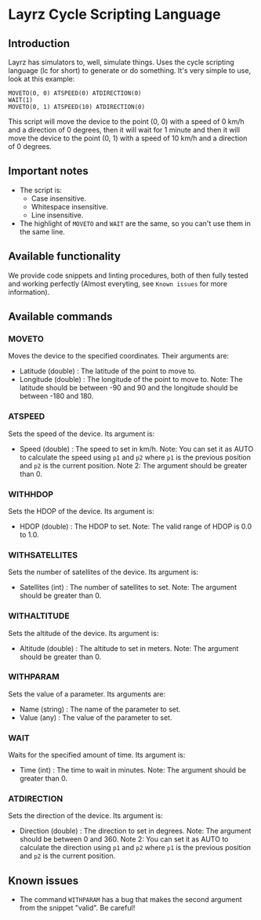 # Layrz Cycle Scripting Language
## Introduction
Layrz has simulators to, well, simulate things. Uses the cycle scripting language (lc for short) to generate or do something. It's very simple to use, look at this example:
```lc
MOVETO(0, 0) ATSPEED(0) ATDIRECTION(0)
WAIT(1)
MOVETO(0, 1) ATSPEED(10) ATDIRECTION(0)
```
This script will move the device to the point (0, 0) with a speed of 0 km/h and a direction of 0 degrees, then it will wait for 1 minute and then it will move the device to the point (0, 1) with a speed of 10 km/h and a direction of 0 degrees.

## Important notes
- The script is:
  * Case insensitive.
  * Whitespace insensitive.
  * Line insensitive.
- The highlight of `MOVETO` and `WAIT` are the same, so you can't use them in the same line.

## Available functionality
We provide code snippets and linting procedures, both of then fully tested and working perfectly (Almost everyting, see `Known issues` for more information).

## Available commands
### MOVETO
Moves the device to the specified coordinates. Their arguments are:
- Latitude (double) : The latitude of the point to move to.
- Longitude (double) : The longitude of the point to move to.
Note: The latitude should be between -90 and 90 and the longitude should be between -180 and 180.

### ATSPEED
Sets the speed of the device. Its argument is:
- Speed (double) : The speed to set in km/h.
Note: You can set it as AUTO to calculate the speed using `p1` and `p2` where `p1` is the previous position and `p2` is the current position.
Note 2: The argument should be greater than 0.

### WITHHDOP
Sets the HDOP of the device. Its argument is:
- HDOP (double) : The HDOP to set.
Note: The valid range of HDOP is 0.0 to 1.0.

### WITHSATELLITES
Sets the number of satellites of the device. Its argument is:
- Satellites (int) : The number of satellites to set.
Note: The argument should be greater than 0.

### WITHALTITUDE
Sets the altitude of the device. Its argument is:
- Altitude (double) : The altitude to set in meters.
Note: The argument should be greater than 0.

### WITHPARAM
Sets the value of a parameter. Its arguments are:
- Name (string) : The name of the parameter to set.
- Value (any) : The value of the parameter to set.

### WAIT
Waits for the specified amount of time. Its argument is:
- Time (int) : The time to wait in minutes.
Note: The argument should be greater than 0.

### ATDIRECTION
Sets the direction of the device. Its argument is:
- Direction (double) : The direction to set in degrees.
Note: The argument should be between 0 and 360.
Note 2: You can set it as AUTO to calculate the direction using `p1` and `p2` where `p1` is the previous position and `p2` is the current position.

## Known issues
- The command `WITHPARAM` has a bug that makes the second argument from the snippet "valid". Be careful!